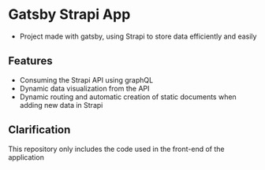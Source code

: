 # Gatsby Strapi App
* Project made with gatsby, using Strapi to store data efficiently and easily

## Features
* Consuming the Strapi API using graphQL
* Dynamic data visualization from the API
* Dynamic routing and automatic creation of static documents when adding new data in Strapi

## Clarification
This repository only includes the code used in the front-end of the application
